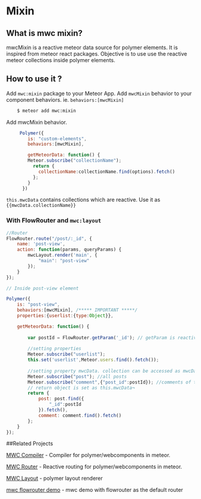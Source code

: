 <!--
  Title: Meteor Webcomponents Mixin, for Meteor Polymer integration
  Description: Mixin for polymer/webcomponents in meteor.
  -->
# Mixin


## What is mwc mixin?

mwcMixin is a reactive meteor data source for polymer elements. It is inspired from meteor react packages. Objective is to use use the
reactive meteor collections inside polymer elements.

## How to use it ?


Add `mwc:mixin` package to your Meteor App. Add `mwcMixin` behavior to your component behaviors. ie. `behaviors:[mwcMixin]`

```sh
    $ meteor add mwc:mixin
```
Add mwcMixin behavior.

```js
     Polymer({
        is: "custom-elements",
        behaviors:[mwcMixin],

        getMeteorData: function() {
        Meteor.subscribe("collectionName");
          return {
            collectionName:collectionName.find(options).fetch()
          };
        }
      })
```

`this.mwcData` contains collections which are reactive. Use it as
`{{mwcData.collectionName}}`

### With FlowRouter and `mwc:layout`

```js
//Router
FlowRouter.route("/post/:_id", {
    name: 'post-view',
    action: function(params, queryParams) {
        mwcLayout.render('main', {
            "main": "post-view"
        });
    }
});

// Inside post-view element

Polymer({
    is: "post-view",
    behaviors:[mwcMixin], /***** IMPORTANT *****/
    properties:{userlist:{type:Object}},

    getMeteorData: function() {
        
        var postId = FlowRouter.getParam('_id'); // getParam is reactive.
        
        //setting properties
        Meteor.subscribe("userlist");
        this.set('userlist',Meteor.users.find().fetch());
        
        //setting property mwcData. collection can be accessed as mwcData.collectionName.
        Meteor.subscribe("post"); //all posts
        Meteor.subscribe("comment",{"post_id":postId}); //comments of the current post only.
        // return object is set as this.mwcData¬
        return {
            post: post.find({
                "_id":postId
            }).fetch(),
            comment: comment.find().fetch()
        };
    }
});

```

##Related Projects

[MWC Compiler](https://github.com/meteorwebcomponents/compiler) - Compiler for polymer/webcomponents in meteor.

[MWC Router](https://github.com/meteorwebcomponents/router) - Reactive routing for polymer/webcomponents in meteor.

[MWC Layout](https://github.com/meteorwebcomponents/layout) - polymer layout renderer

[mwc flowrouter demo](https://github.com/meteorwebcomponents/demo-flowrouter) - mwc demo with flowrouter as the default router
